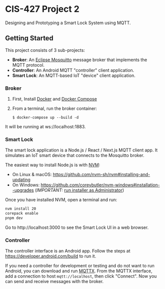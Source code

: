 # CIS-427 Project 2

Designing and Prototyping a Smart Lock System using MQTT.

## Getting Started

This project consists of 3 sub-projects:

- **Broker**: An [Eclipse Mosquitto](https://mosquitto.org/) message broker that implements the MQTT
  protocol.
- **Controller**: An Android MQTT "controller" client application.
- **Smart Lock**: An MQTT-based IoT "device" client application.


### Broker

1.  First, Install [Docker](https://docs.docker.com/install/)
    and [Docker Compose](https://docs.docker.com/compose/install/)
1.  From a terminal, run the broker container:

        $ docker-compose up --build -d

It will be running at ws://localhost:1883.

### Smart Lock

The smart lock application is a Node.js / React / Next.js MQTT client app. It simulates an IoT
smart device that connects to the Mosquitto broker.

The easiest way to install Node.js is with [NVM](https://github.com/nvm-sh/nvm):

- On Linux & macOS: https://github.com/nvm-sh/nvm#installing-and-updating
- On Windows: https://github.com/coreybutler/nvm-windows#installation--upgrades
  (_IMPORTANT:_ [run installer as Administrator](https://stackoverflow.com/questions/50563188/access-denied-issue-with-nvm-in-windows-10))

Once you have installed NVM, open a terminal and run:

```bash
nvm install 20
corepack enable
pnpm dev
```

Go to http://localhost:3000 to see the Smart Lock UI in a web browser.

### Controller

The controller interface is an Android app. Follow the steps at https://developer.android.com/build
to run it.

If you need a controller for development or testing and do not want to run Android, you can
download and run [MQTTX](https://mqttx.app/downloads). From the MQTTX interface, add a connection
to host `mqtt://localhost`, then click "Connect". Now you can send and receive messages with the
broker.
